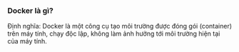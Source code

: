 ### Docker là gì?
Định nghĩa: Docker là một công cụ tạo môi trường được đóng gói (container) trên máy tính, chạy độc lập, không làm ảnh hưởng tới môi trường hiện tại của máy tính.

